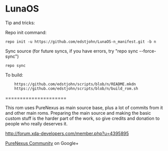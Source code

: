 LunaOS
=====================

Tip and tricks:

Repo init command:

	repo init -u https://github.com/edstjohn/LunaOS-n_manifest.git -b n

Sync source (for future syncs, if you have errors, try "repo sync --force-sync")

	repo sync

To build:

        https://github.com/edstjohn/scripts/blob/n/README.mkdn
        https://github.com/edstjohn/scripts/blob/n/build_rom.sh


=====================

This rom uses PureNexus as main source base, plus a lot of commits from it and other main roms.
Preparing the main source and making the basic custom stuff is the harder part of the work, so give credits and donation to people who really deserves it. 


http://forum.xda-developers.com/member.php?u=4395895


[PureNexus Community](https://plus.google.com/u/0/communities/103055954354785266764) on Google+


